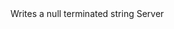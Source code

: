 <function name="WriteString" parent="bf_write" type="classfunc">
	<description>
		Writes a null terminated string
		<added version="0.7"></added>
	</description>
	<realm>Server</realm>
	<args>
		<arg name="value" type="string"></arg>
	</args>
</function>